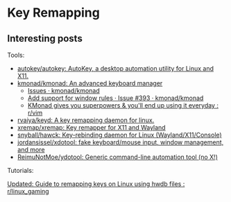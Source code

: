 # Key Remapping

## Interesting posts

Tools:

- [autokey/autokey: AutoKey, a desktop automation utility for Linux and X11.](https://github.com/autokey/autokey)
- [kmonad/kmonad: An advanced keyboard manager](https://github.com/kmonad/kmonad)
  - [Issues · kmonad/kmonad](https://github.com/kmonad/kmonad/issues/250)
  - [Add support for window rules · Issue #393 · kmonad/kmonad](https://github.com/kmonad/kmonad/issues/393)
  - [KMonad gives you superpowers & you'll end up using it everyday : r/vim](https://www.reddit.com/r/vim/comments/pmqj0x/kmonad_gives_you_superpowers_youll_end_up_using/)
- [rvaiya/keyd: A key remapping daemon for linux.](https://github.com/rvaiya/keyd)
- [xremap/xremap: Key remapper for X11 and Wayland](https://github.com/xremap/xremap)
- [snyball/hawck: Key-rebinding daemon for Linux (Wayland/X11/Console)](https://github.com/snyball/Hawck)
- [jordansissel/xdotool: fake keyboard/mouse input, window management, and more](https://github.com/jordansissel/xdotool)
- [ReimuNotMoe/ydotool: Generic command-line automation tool (no X!)](https://github.com/ReimuNotMoe/ydotool)

Tutorials:

[Updated: Guide to remapping keys on Linux using hwdb files : r/linux_gaming](https://www.reddit.com/r/linux_gaming/comments/nypsi1/updated_guide_to_remapping_keys_on_linux_using/)
